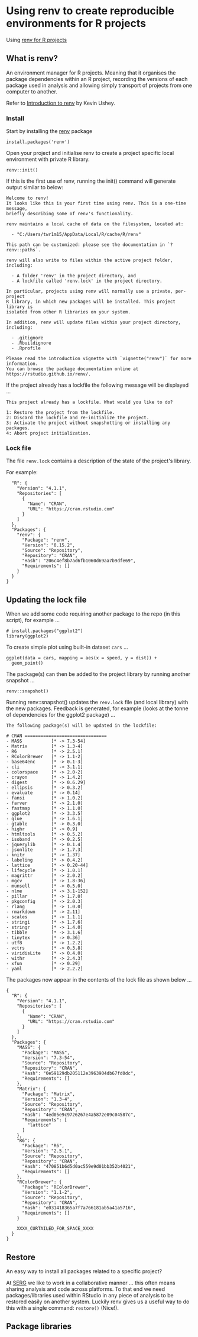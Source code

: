 # Using renv to create reproducible environments for R projects

Using [renv for R projects](https://rstudio.github.io/renv/index.html)

## What is renv?

An environment manager for R projects. Meaning that it organises the package dependencies within an R project, recording the versions of each package used in analysis and allowing simply transport of projects from one computer to another.

Refer to [Introduction to renv](https://rstudio.github.io/renv/articles/renv.html) by Kevin Ushey.

### Install

Start by installing the [renv]() package

```
install.packages('renv')
```

Open your project and initialise renv to create a project specific local environment with private R library.

```
renv::init()
```

If this is the first use of renv, running the init() command will generate output similar to below:

```
Welcome to renv!
It looks like this is your first time using renv. This is a one-time message,
briefly describing some of renv's functionality.

renv maintains a local cache of data on the filesystem, located at:

  - "C:/Users/twr1m15/AppData/Local/R/cache/R/renv"

This path can be customized: please see the documentation in `?renv::paths`.

renv will also write to files within the active project folder, including:

  - A folder 'renv' in the project directory, and
  - A lockfile called 'renv.lock' in the project directory.

In particular, projects using renv will normally use a private, per-project
R library, in which new packages will be installed. This project library is
isolated from other R libraries on your system.

In addition, renv will update files within your project directory, including:

  - .gitignore
  - .Rbuildignore
  - .Rprofile

Please read the introduction vignette with `vignette("renv")` for more information.
You can browse the package documentation online at https://rstudio.github.io/renv/.
```

If the project already has a lockfile the following message will be displayed ...

```
This project already has a lockfile. What would you like to do? 

1: Restore the project from the lockfile.
2: Discard the lockfile and re-initialize the project.
3: Activate the project without snapshotting or installing any packages.
4: Abort project initialization.
```

### Lock file

The file `renv.lock` contains a description of the state of the project's library.

For example:

```{
  "R": {
    "Version": "4.1.1",
    "Repositories": [
      {
        "Name": "CRAN",
        "URL": "https://cran.rstudio.com"
      }
    ]
  },
  "Packages": {
    "renv": {
      "Package": "renv",
      "Version": "0.15.2",
      "Source": "Repository",
      "Repository": "CRAN",
      "Hash": "206c4ef8b7ad6fb1060d69aa7b9dfe69",
      "Requirements": []
    }
  }
}
```

## Updating the lock file

When we add some code requiring another package to the repo (in this script), for example ...

```
# install.packages("ggplot2")
library(ggplot2)
```

To create simple plot using built-in dataset `cars` ...

```
ggplot(data = cars, mapping = aes(x = speed, y = dist)) +
  geom_point()
```

The package(s) can then be added to the project library by running another snapshot ...

```{r}
renv::snapshot()
```

Running renv::snapshot() updates the `renv.lock` file (and local library) with the new packages. Feedback is generated, for example (looks at the tonne of dependencies for the ggplot2 package) ...

```
The following package(s) will be updated in the lockfile:

# CRAN ===============================
- MASS           [* -> 7.3-54]
- Matrix         [* -> 1.3-4]
- R6             [* -> 2.5.1]
- RColorBrewer   [* -> 1.1-2]
- base64enc      [* -> 0.1-3]
- cli            [* -> 3.1.1]
- colorspace     [* -> 2.0-2]
- crayon         [* -> 1.4.2]
- digest         [* -> 0.6.29]
- ellipsis       [* -> 0.3.2]
- evaluate       [* -> 0.14]
- fansi          [* -> 1.0.2]
- farver         [* -> 2.1.0]
- fastmap        [* -> 1.1.0]
- ggplot2        [* -> 3.3.5]
- glue           [* -> 1.6.1]
- gtable         [* -> 0.3.0]
- highr          [* -> 0.9]
- htmltools      [* -> 0.5.2]
- isoband        [* -> 0.2.5]
- jquerylib      [* -> 0.1.4]
- jsonlite       [* -> 1.7.3]
- knitr          [* -> 1.37]
- labeling       [* -> 0.4.2]
- lattice        [* -> 0.20-44]
- lifecycle      [* -> 1.0.1]
- magrittr       [* -> 2.0.2]
- mgcv           [* -> 1.8-36]
- munsell        [* -> 0.5.0]
- nlme           [* -> 3.1-152]
- pillar         [* -> 1.7.0]
- pkgconfig      [* -> 2.0.3]
- rlang          [* -> 1.0.0]
- rmarkdown      [* -> 2.11]
- scales         [* -> 1.1.1]
- stringi        [* -> 1.7.6]
- stringr        [* -> 1.4.0]
- tibble         [* -> 3.1.6]
- tinytex        [* -> 0.36]
- utf8           [* -> 1.2.2]
- vctrs          [* -> 0.3.8]
- viridisLite    [* -> 0.4.0]
- withr          [* -> 2.4.3]
- xfun           [* -> 0.29]
- yaml           [* -> 2.2.2]
```
The packages now appear in the contents of the lock file as shown below ...

```
{
  "R": {
    "Version": "4.1.1",
    "Repositories": [
      {
        "Name": "CRAN",
        "URL": "https://cran.rstudio.com"
      }
    ]
  },
  "Packages": {
    "MASS": {
      "Package": "MASS",
      "Version": "7.3-54",
      "Source": "Repository",
      "Repository": "CRAN",
      "Hash": "0e59129db205112e3963904db67fd0dc",
      "Requirements": []
    },
    "Matrix": {
      "Package": "Matrix",
      "Version": "1.3-4",
      "Source": "Repository",
      "Repository": "CRAN",
      "Hash": "4ed05e9c9726267e4a5872e09c04587c",
      "Requirements": [
        "lattice"
      ]
    },
    "R6": {
      "Package": "R6",
      "Version": "2.5.1",
      "Source": "Repository",
      "Repository": "CRAN",
      "Hash": "470851b6d5d0ac559e9d01bb352b4021",
      "Requirements": []
    },
    "RColorBrewer": {
      "Package": "RColorBrewer",
      "Version": "1.1-2",
      "Source": "Repository",
      "Repository": "CRAN",
      "Hash": "e031418365a7f7a766181ab5a41a5716",
      "Requirements": []
    }
    
    XXXX_CURTAILED_FOR_SPACE_XXXX
  }
}
```

## Restore

An easy way to install all packages related to a specific project?

At [SERG](https://energy.soton.ac.uk) we like to work in a collaborative manner ... this often means sharing analysis and code across platforms. To that end we need packages/libraries used within RStudio in any piece of analysis to be restored easily on another system. Luckily renv gives us a useful way to do this with a single command: `restore()` (Nice!).


## Package libraries



```
